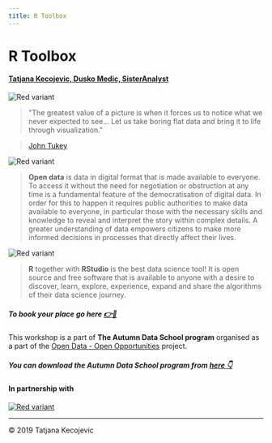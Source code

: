 ```yaml
---
title: R Toolbox
---
```

# R Toolbox

#### [Tatjana Kecojevic, ](https://www.linkedin.com/in/tatjana-kecojevic-803704143/) [Dusko Medic, ](https://www.linkedin.com/in/duskomedic/) [SisterAnalyst](https://sisteranalyst.org)

![Red variant](/images/Rtoolbox.png?width=40pc)

> "The greatest value of a picture is when it forces us to notice what we never expected to see... 
Let us take boring flat data and bring it to life through visualization."

> [John Tukey](https://en.wikipedia.org/wiki/John_Tukey)

![Red variant](/images/john_tukey.jpg?width=35pc)

> **Open data** is data in digital format that is made available to everyone. To access it without the need for negotiation or obstruction at any time is a fundamental feature of the democratisation of digital data. In order for this to happen it requires public authorities to make data available to everyone, in particular those with the necessary skills and knowledge to reveal and interpret the story within complex details. A greater understanding of data empowers citizens to make more informed decisions in processes that directly affect their lives.

![Red variant](/images/ML.jpg?width=40pc)

> **R** together with **RStudio** is the best data science tool! It is open source and free software that is available to anyone with a desire to discover, learn, explore, experience, expand and share the algorithms of their data science journey.  

##### To book your place go here [👉📩](https://undpserbia.typeform.com/to/MSQ8So)

This workshop is a part of **The Autumn Data School program** organised as a part of the [Open Data - Open Opportunities](https://www.rs.undp.org/content/serbia/en/home/projects/opendata.html) project.

##### You can download the Autumn Data School program from [here 👇](https://www.rs.undp.org/content/dam/serbia/undp_rs_Program%20Radionice_Open%20Data-1.pdf)

#### In partnership with

[![Red variant](/images/UNDP_SR.png?width=7.5pc)](http://www.rs.undp.org)

-----------------------------
© 2019 Tatjana Kecojevic

